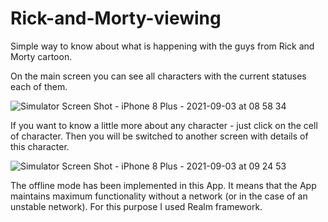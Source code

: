 # Rick-and-Morty-viewing
Simple way to know about what is happening with the guys from Rick and Morty cartoon.

On the main screen you can see all characters with the current statuses each of them.

![Simulator Screen Shot - iPhone 8 Plus - 2021-09-03 at 08 58 34](https://user-images.githubusercontent.com/78174628/132002266-5790b8d2-76b3-4b12-b3e3-9fa6afbbd8f2.png)

If you want to know a little more about any character - just click on the cell of character. Then you will be switched to another screen with details of this character. 

![Simulator Screen Shot - iPhone 8 Plus - 2021-09-03 at 09 24 53](https://user-images.githubusercontent.com/78174628/132023165-6d5ea4fd-f1cb-4d7c-8f45-a63e30891169.png)


The offline mode has been implemented in this App. It means that the App maintains maximum functionality without a network (or in the case of an unstable network). For this purpose I used Realm framework.



